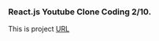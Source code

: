 ### React.js Youtube Clone Coding 2/10.

This is project [URL](https://main--react-youtube-mw.netlify.app/)
